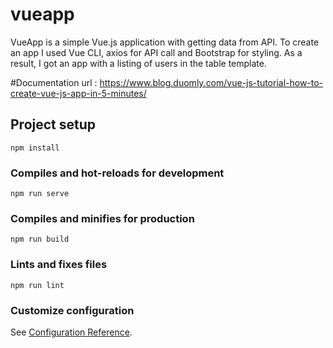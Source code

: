 # vueapp
VueApp is a simple Vue.js application with getting data from API. To create an app I used Vue CLI, axios for API call and Bootstrap for styling. As a result, I got an app with a listing of users in the table template.

#Documentation url :
https://www.blog.duomly.com/vue-js-tutorial-how-to-create-vue-js-app-in-5-minutes/

## Project setup
```
npm install
```

### Compiles and hot-reloads for development
```
npm run serve
```

### Compiles and minifies for production
```
npm run build
```

### Lints and fixes files
```
npm run lint
```

### Customize configuration
See [Configuration Reference](https://cli.vuejs.org/config/).

